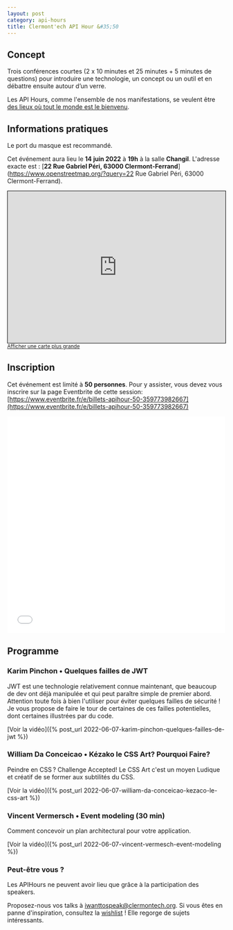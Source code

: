 ```yaml
---
layout: post
category: api-hours
title: Clermont'ech API Hour &#35;50
---
```


## Concept

Trois conférences courtes (2 x 10 minutes et 25 minutes + 5 minutes de questions)
pour introduire une technologie, un concept ou un outil et en débattre ensuite
autour d’un verre.

Les API Hours, comme l'ensemble de nos manifestations, se veulent être [des
lieux où tout le monde est le bienvenu](/code-of-conduct.html).


## Informations pratiques

Le port du masque est recommandé.

Cet événement aura lieu le **14 juin 2022** à **19h** à la salle **Changil**. L'adresse
exacte est : [**22 Rue Gabriel Péri, 63000 Clermont-Ferrand**](https://www.openstreetmap.org/?query=22 Rue Gabriel Péri, 63000 Clermont-Ferrand).
<iframe width="100%" height="350" frameborder="0" scrolling="no" marginheight="0" marginwidth="0" src="https://www.openstreetmap.org/export/embed.html?bbox=3.0761638283729558%2C45.77768174169662%2C3.079704344272614%2C45.779335408377236&amp;layer=mapnik" style="border: 1px solid black"></iframe><br/><small><a href="https://www.openstreetmap.org/#map=19/45.77851/3.07793">Afficher une carte plus grande</a></small>
<br/>

## Inscription

Cet événement est limité à **50 personnes**.  Pour y assister, vous devez vous
inscrire sur la page Eventbrite de cette session: [https://www.eventbrite.fr/e/billets-apihour-50-359773982667](https://www.eventbrite.fr/e/billets-apihour-50-359773982667)

<iframe src="//eventbrite.fr/tickets-external?eid=359773982667&ref=etckt" frameborder="0" height="500" width="100%" vspace="0" hspace="0" marginheight="5" marginwidth="5" scrolling="auto" allowtransparency="true"></iframe>

<br/>

## Programme

### Karim Pinchon • Quelques failles de JWT

JWT est une technologie relativement connue maintenant, que beaucoup de dev ont déjà manipulée
et qui peut paraître simple de premier abord. Attention toute fois à bien l'utiliser pour éviter
quelques failles de sécurité ! Je vous propose de faire le tour de certaines de ces failles
potentielles, dont certaines illustrées par du code.

[Voir la vidéo]({% post_url 2022-06-07-karim-pinchon-quelques-failles-de-jwt %})

### William Da Conceicao • Kézako le CSS Art? Pourquoi Faire?

Peindre en CSS ? Challenge Accepted! Le CSS Art c'est un moyen Ludique
et créatif de se former aux subtilités du CSS.

[Voir la vidéo]({% post_url 2022-06-07-william-da-conceicao-kezaco-le-css-art %})

### Vincent Vermersch • Event modeling (30 min)

Comment concevoir un plan architectural pour votre application.

[Voir la vidéo]({% post_url 2022-06-07-vincent-vermesch-event-modeling %})

### Peut-être vous ?

Les APIHours ne peuvent avoir lieu que grâce à la participation des speakers.

Proposez-nous vos talks à [iwanttospeak@clermontech.org](mailto:iwanttospeak@clermontech.org). Si vous êtes en panne d'inspiration, consultez la [wishlist](/api-hours/wishlist.html) ! Elle regorge de sujets intéressants.

